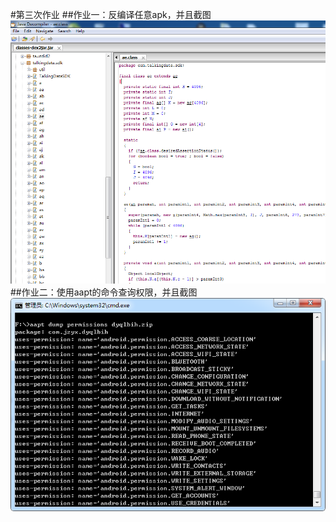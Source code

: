 #第三次作业
##作业一：反编译任意apk，并且截图
![apk](https://github.com/Test-Seven/wanghaoyu/blob/master/image/apk.png "反编译截图")
##作业二：使用aapt的命令查询权限，并且截图
![aapt](https://github.com/Test-Seven/wanghaoyu/blob/master/image/aapt.png "权限查询")
